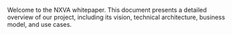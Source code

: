 Welcome to the NXVA whitepaper. 
This document presents a detailed overview of our project, including its vision, technical architecture, business model, and use cases.
